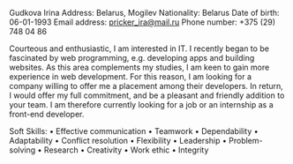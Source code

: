 Gudkova Irina 
Address: Belarus, Mogilev
Nationality: Belarus
Date of birth: 06-01-1993
Email address: pricker_ira@mail.ru
Phone number: +375 (29) 748 04 86

Courteous and enthusiastic, I am interested in IT. I recently began to be fascinated by web programming, e.g. developing apps and building websites. 
As this area complements my studies, I am keen to gain more experience in web development. For this reason, I am looking for a company willing to offer me a placement among their developers. In return, I would offer my full commitment, and be a pleasant and friendly addition to your team.
I am therefore currently looking for a job or an internship as a front-end developer.


Soft Skills:
•	Effective communication
•	Teamwork
•	Dependability
•	Adaptability
•	Conflict resolution
•	Flexibility
•	Leadership
•	Problem-solving
•	Research
•	Creativity
•	Work ethic
•	Integrity

